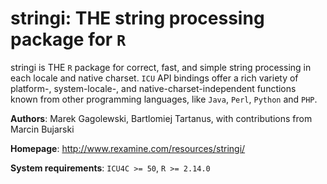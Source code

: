 **stringi**: THE string processing package for `R`
=======

stringi is THE `R` package for correct, fast, and simple string processing in each locale and native charset. `ICU` API bindings offer a rich variety of platform-, system-locale-, and native-charset-independent functions known from other programming languages, like `Java`, `Perl`, `Python` and `PHP`.

**Authors**: Marek Gagolewski, Bartlomiej Tartanus, with contributions from Marcin Bujarski

**Homepage**: http://www.rexamine.com/resources/stringi/

**System requirements**: `ICU4C >= 50`, `R >= 2.14.0`
